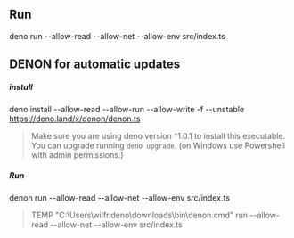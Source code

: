 ## Run

deno run --allow-read --allow-net --allow-env src/index.ts

## DENON for automatic updates

##### install

deno install --allow-read --allow-run --allow-write -f --unstable https://deno.land/x/denon/denon.ts

> Make sure you are using deno version ^1.0.1 to install this executable. You can upgrade running `deno upgrade`. (on Windows use Powershell with admin permissions.)

##### Run

denon run --allow-read --allow-net --allow-env src/index.ts

> TEMP
> "C:\Users\wilfr\.deno\downloads\bin\denon.cmd" run --allow-read --allow-net --allow-env src/index.ts
